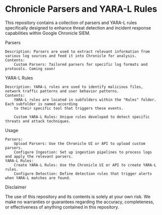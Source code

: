 # Chronicle Parsers and YARA-L Rules

This repository contains a collection of parsers and YARA-L rules specifically designed to enhance threat detection and incident response capabilities within Google Chronicle SIEM.

Parsers

    Description: Parsers are used to extract relevant information from various log sources and feed it into Chronicle for analysis.
    Contents:
        Custom Parsers: Tailored parsers for specific log formats and protocols. Coming soon!

YARA-L Rules

    Description: YARA-L rules are used to identify malicious files, network traffic patterns and user behavior patterns.
    Contents:
        YARA-L rules are located in subfolders within the "Rules" folder. Each subfolder is named according
        to their specific tool that triggers these events.
        
        Custom YARA-L Rules: Unique rules developed to detect specific threats and attack techniques.

Usage

    Parsers:
        Upload Parsers: Use the Chronicle UI or API to upload custom parsers.
        Configure Ingestion: Set up ingestion pipelines to process logs and apply the relevant parsers.
    YARA-L Rules:
        Create YARA-L Rules: Use the Chronicle UI or API to create YARA-L rules.
        Configure Detection: Define detection rules that trigger alerts when YARA-L matches are found.

Disclaimer

The use of this repository and its contents is solely at your own risk. We make no warranties or guarantees regarding the accuracy, completeness, or effectiveness of anything contained in this repository.
